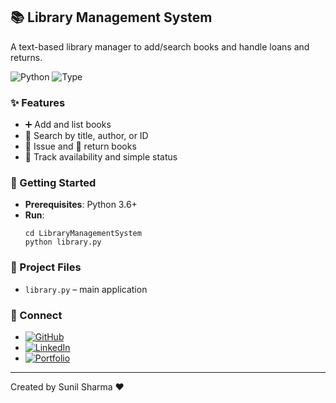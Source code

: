 ## 📚 Library Management System

A text-based library manager to add/search books and handle loans and returns.

![Python](https://img.shields.io/badge/Python-3.6%2B-3776AB?logo=python&logoColor=white)
![Type](https://img.shields.io/badge/App-CLI-5E5E5E)

### ✨ Features
- ➕ Add and list books
- 🔎 Search by title, author, or ID
- 📖 Issue and 🔁 return books
- 🧮 Track availability and simple status

### 🚀 Getting Started
- **Prerequisites**: Python 3.6+
- **Run**:
  ```
  cd LibraryManagementSystem
  python library.py
  ```

### 📁 Project Files
- `library.py` – main application

### 🔗 Connect
- [![GitHub](https://img.shields.io/badge/GitHub-100000?logo=github&logoColor=white)](https://github.com/sunbyte16)
- [![LinkedIn](https://img.shields.io/badge/LinkedIn-0A66C2?logo=linkedin&logoColor=white)](https://www.linkedin.com/in/sunil-kumar-bb88bb31a/)
- [![Portfolio](https://img.shields.io/badge/Portfolio-000000?logo=firefox&logoColor=white)](https://lively-dodol-cc397c.netlify.app)

---

Created by Sunil Sharma ❤️
